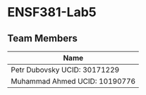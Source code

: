 # ENSF381-Lab5
## Team Members
| Name |
|---------|
| Petr Dubovsky UCID: 30171229 |
| Muhammad Ahmed UCID: 10190776 |